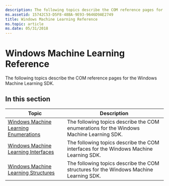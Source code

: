 ```yaml
---
description: The following topics describe the COM reference pages for the Windows Machine Learning SDK.
ms.assetid: 15742C53-D5F8-48BA-9E93-9646D9AE2749
title: Windows Machine Learning Reference
ms.topic: article
ms.date: 05/31/2018
---
```


# Windows Machine Learning Reference

The following topics describe the COM reference pages for the Windows Machine Learning SDK.

## In this section



| Topic                                                                                             | Description                                                                                         |
|---------------------------------------------------------------------------------------------------|-----------------------------------------------------------------------------------------------------|
| [Windows Machine Learning Enumerations](./machine-learning-enumerations.md)<br/> | The following topics describe the COM enumerations for the Windows Machine Learning SDK.<br/> |
| [Windows Machine Learning Interfaces](./machine-learning-interfaces.md)<br/>     | The following topics describe the COM interfaces for the Windows Machine Learning SDK.<br/>   |
| [Windows Machine Learning Structures](./machine-learning-structures.md)<br/>     | The following topics describe the COM structures for the Windows Machine Learning SDK.<br/>   |



 

 

 
